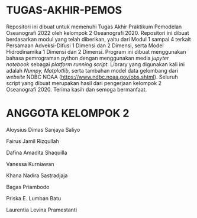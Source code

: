 # TUGAS-AKHIR-PEMOS

Repositori ini dibuat untuk memenuhi Tugas Akhir Praktikum Pemodelan Oseanografi 2022 oleh kelompok 2 Oseanografi 2020. Repositori ini dibuat berdasarkan modul yang telah diberikan, yaitu dari Modul 1 sampai 4 terkait Persamaan Adveksi-Difusi 1 Dimensi dan 2 Dimensi, serta Model Hidrodinamika 1 Dimensi dan 2 Dimensi. Program ini dibuat menggunakan bahasa pemrograman python dengan menggunakan media _jupyter notebook_ sebagai _platform_ _running script_. Library yang digunakan kali ini adalah _Numpy, Matplotlib_, serta tambahan model data gelombang dari _website_ NDBC NOAA (https://www.ndbc.noaa.gov/obs.shtml). Seluruh script yang dibuat merupakan hasil dari pengerjaan kelompok 2 Oseanografi 2020. 
Terima kasih dan semoga bermanfaat.

# ANGGOTA KELOMPOK 2
Aloysius Dimas Sanjaya Saliyo

Fairus Jamil Rizqullah

Dafina Amadita Shaquilla

Vanessa Kurniawan

Khana Nadira Sastradjaja

Bagas Priambodo

Priska E. Lumban Batu

Laurentia Levina Pramestanti
